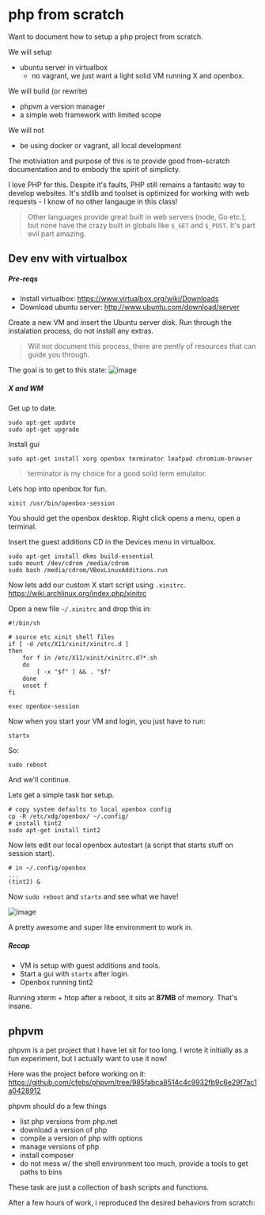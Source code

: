 # php from scratch

Want to document how to setup a php project from scratch.

We will setup
- ubuntu server in virtualbox
  - no vagrant, we just want a light solid VM running X and openbox.

We will build (or rewrite)
- phpvm a version manager
- a simple web framework with limited scope

We will not
- be using docker or vagrant, all local development

The motiviation and purpose of this is to provide good from-scratch documentation and to embody the spirit of simplicty.

I love PHP for this. Despite it's faults, PHP still remains a fantasitc way to develop websites. It's stdlib and toolset is optimized for working with web requests - I know of no other langauge in this class!

> Other languages provide great built in web servers (node, Go etc.), but none have the crazy built in globals like `$_GET` and `$_POST`. It's part evil part amazing.

## Dev env with virtualbox

##### Pre-reqs

- Install virtualbox: https://www.virtualbox.org/wiki/Downloads
- Download ubuntu server: http://www.ubuntu.com/download/server

Create a new VM and insert the Ubuntu server disk. Run through the instalation process, do not install any extras.

> Will not document this process, there are pently of resources that can guide you through.

The goal is to get to this state: ![image](https://cloud.githubusercontent.com/assets/302375/13906505/1062414a-eeae-11e5-82f9-f0eec851c5af.png)

##### X and WM

Get up to date.

```
sudo apt-get update
sudo apt-get upgrade
```

Install gui

```
sudo apt-get install xorg openbox terminator leafpad chromium-browser
```

> terminator is my choice for a good solid term emulator.

Lets hop into openbox for fun.

```
xinit /usr/bin/openbox-session
```

You should get the openbox desktop. Right click opens a menu, open a terminal.

Insert the guest additions CD in the Devices menu in virtualbox.

```
sudo apt-get install dkms build-essential
sudo mount /dev/cdrom /media/cdrom
sudo bash /media/cdrom/VBoxLinuxAdditions.run
```

Now lets add our custom X start script using `.xinitrc`. https://wiki.archlinux.org/index.php/xinitrc

Open a new file `~/.xinitrc` and drop this in:

```
#!/bin/sh

# source etc xinit shell files
if [ -d /etc/X11/xinit/xinitrc.d ]
then
    for f in /etc/X11/xinit/xinitrc.d?*.sh
    do
        [ -x "$f" ] && . "$f"
    done
    unset f
fi

exec openbox-session
```

Now when you start your VM and login, you just have to run:

```
startx
```

So:

```
sudo reboot
```

And we'll continue.

Lets get a simple task bar setup.

```
# copy system defaults to local openbox config
cp -R /etc/xdg/openbox/ ~/.config/
# install tint2
sudo apt-get install tint2
```

Now lets edit our local openbox autostart (a script that starts stuff on session start).

```
# in ~/.config/openbox
...
(tint2) &
```

Now `sudo reboot` and `startx` and see what we have!

![image](https://cloud.githubusercontent.com/assets/302375/13906769/1381b110-eeb5-11e5-9f8c-6dc06190f715.png)

A pretty awesome and super lite environment to work in.

##### Recap

- VM is setup with guest additions and tools.
- Start a gui with `startx` after login.
- Openbox running tint2

Running xterm + htop after a reboot, it sits at **87MB** of memory. That's insane.

## phpvm

phpvm is a pet project that I have let sit for too long. I wrote it initially as a fun experiment, but I actually want to use it now!

Here was the project before working on it: https://github.com/cfebs/phpvm/tree/985fabca8514c4c9932fb9c6e29f7ac1a0428912

phpvm should do a few things

- list php versions from php.net
- download a version of php
- compile a version of php with options
- manage versions of php
- install composer
- do not mess w/ the shell environment too much, provide a tools to get paths to bins

These task are just a collection of bash scripts and functions.

After a few hours of work, i reproduced the desired behaviors from scratch:

